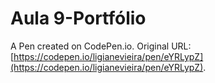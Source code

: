 # Aula 9-Portfólio

A Pen created on CodePen.io. Original URL: [https://codepen.io/ligianevieira/pen/eYRLypZ](https://codepen.io/ligianevieira/pen/eYRLypZ).


